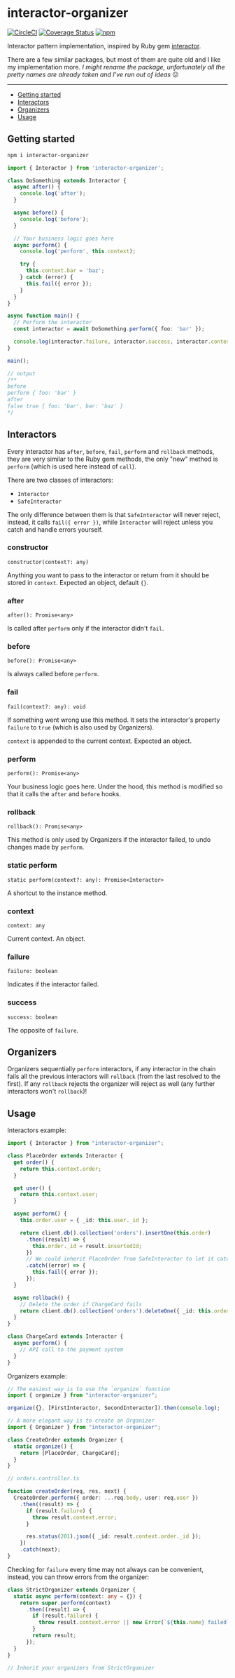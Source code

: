 # interactor-organizer

[![CircleCI](https://dl.circleci.com/status-badge/img/gh/digaev/interactor-js/tree/master.svg?style=svg)](https://dl.circleci.com/status-badge/redirect/gh/digaev/interactor-js/tree/master)
[![Coverage Status](https://coveralls.io/repos/github/digaev/interactor-js/badge.svg?branch=master)](https://coveralls.io/github/digaev/interactor-js?branch=master)
[![npm](https://img.shields.io/npm/v/interactor-organizer)](https://www.npmjs.com/package/interactor-organizer)

Interactor pattern implementation, inspired by Ruby gem [interactor](https://github.com/collectiveidea/interactor).

There are a few similar packages, but most of them are quite old and I like my implementation more. *I might rename the package, unfortunately all the pretty names are already taken and I've run out of ideas* 😕

___

* [Getting started](#getting-started)
* [Interactors](#interactors)
* [Organizers](#organizers)
* [Usage](#usage)

## Getting started

```bash
npm i interactor-organizer
```

```ts
import { Interactor } from 'interactor-organizer';

class DoSomething extends Interactor {
  async after() {
    console.log('after');
  }

  async before() {
    console.log('before');
  }

  // Your business logic goes here
  async perform() {
    console.log('perform', this.context);

    try {
      this.context.bar = 'baz';
    } catch (error) {
      this.fail({ error });
    }
  }
}

async function main() {
  // Perform the interactor
  const interactor = await DoSomething.perform({ foo: 'bar' });

  console.log(interactor.failure, interactor.success, interactor.context);
}

main();

// output
/**
before
perform { foo: 'bar' }
after
false true { foo: 'bar', bar: 'baz' }
*/
```

## Interactors

Every interactor has `after`, `before`, `fail`, `perform` and `rollback` methods, they are very similar to the Ruby gem methods, the only "new" method is `perform` (which is used here instead of `call`).

There are two classes of interactors:

* `Interactor`
* `SafeInteractor`

The only difference between them is that `SafeInteractor` will never reject, instead, it calls `fail({ error })`, while `Interactor` will reject unless you catch and handle errors yourself.

### constructor

`constructor(context?: any)`

Anything you want to pass to the interactor or return from it should be stored in `context`. Expected an object, default `{}`.

### after

`after(): Promise<any>`

Is called after `perform` only if the interactor didn't `fail`.

### before

`before(): Promise<any>`

Is always called before `perform`.

### fail

`fail(context?: any): void`

If something went wrong use this method. It sets the interactor's property `failure` to `true` (which is also used by Organizers).

`context` is appended to the current context. Expected an object.

### perform

`perform(): Promise<any>`

Your business logic goes here. Under the hood, this method is modified so that it calls the `after` and `before` hooks.

### rollback

`rollback(): Promise<any>`

This method is only used by Organizers if the interactor failed, to undo changes made by `perform`.

### static perform

`static perform(context?: any): Promise<Interactor>`

A shortcut to the instance method.

### context

`context: any`

Current context. An object.

### failure

`failure: boolean`

Indicates if the interactor failed.

### success

`success: boolean`

The opposite of `failure`.

## Organizers

Organizers sequentially `perform` interactors, if any interactor in the chain fails all the previous interactors will `rollback` (from the last resolved to the first). If any `rollback` rejects the organizer will reject as well (any further interactors won't `rollback`)!

## Usage

Interactors example:

```ts
import { Interactor } from "interactor-organizer";

class PlaceOrder extends Interactor {
  get order() {
    return this.context.order;
  }

  get user() {
    return this.context.user;
  }

  async perform() {
    this.order.user = { _id: this.user._id };

    return client.db().collection('orders').insertOne(this.order)
      .then((result) => {
        this.order._id = result.insertedId;
      })
      // We could inherit PlaceOrder from SafeInteractor to let it catch errors for us
      .catch((error) => {
        this.fail({ error });
      });
  }

  async rollback() {
    // Delete the order if ChargeCard fails
    return client.db().collection('orders').deleteOne({ _id: this.order._id })
  }
}

class ChargeCard extends Interactor {
  async perform() {
    // API call to the payment system
  }
}
```

Organizers example:

```ts
// The easiest way is to use the `organize` function
import { organize } from "interactor-organizer";

organize({}, [FirstInteractor, SecondInteractor]).then(console.log);
```

```ts
// A more elegant way is to create an Organizer
import { Organizer } from "interactor-organizer";

class CreateOrder extends Organizer {
  static organize() {
    return [PlaceOrder, ChargeCard];
  }
}
```

```ts
// orders.controller.ts

function createOrder(req, res, next) {
  CreateOrder.perform({ order: ...req.body, user: req.user })
    .then((result) => {
      if (result.failure) {
        throw result.context.error;
      }

      res.status(201).json({ _id: result.context.order._id });
    })
    .catch(next);
}
```

Checking for `failure` every time may not always can be convenient, instead, you can throw errors from the organizer:

```ts
class StrictOrganizer extends Organizer {
  static async perform(context: any = {}) {
    return super.perform(context)
      .then((result) => {
        if (result.failure) {
          throw result.context.error || new Error(`${this.name} failed`);
        }
        return result;
      });
  }
}

// Inherit your organizers from StrictOrganizer
```
